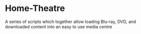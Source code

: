 Home-Theatre
============

A series of scripts which together allow loading Blu-ray, DVD, and downloaded content into an easy to use media centre

